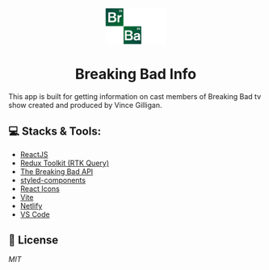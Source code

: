 <p align="center">
  <a href="#">
    <img alt="site logo" src="./src/img/logo.png" width="120" style="background-color: #0D2213" />
  </a>
</p>
<h1 align="center">
  Breaking Bad Info
</h1>

This app is built for getting information on cast members of Breaking Bad tv show created and produced by Vince Gilligan.

## 💻 Stacks & Tools:

- [ReactJS](https://reactjs.org/)
- [Redux Toolkit (RTK Query)](https://redux-toolkit.js.org/rtk-query/overview)
- [The Breaking Bad API](https://breakingbadapi.com/)
- [styled-components](https://styled-components.com/)
- [React Icons](https://react-icons.github.io/react-icons/)
- [Vite](https://vitejs.dev/)
- [Netlify](https://www.netlify.com/)
- [VS Code](https://code.visualstudio.com/)

## 📝 License

_MIT_
